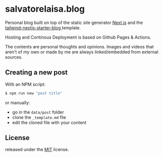 # salvatorelaisa.blog

Personal blog built on top of the static site generator [Next.js](https://nextjs.org/) and the [
tailwind-nextjs-starter-blog
](https://github.com/timlrx/tailwind-nextjs-starter-blog) template.

Hosting and Continous Deployment is based on Github Pages & Actions.

The contents are personal thoughts and opinions. Images and videos that aren't of my own or made by me are always linked/embedded from external sources.

## Creating a new post

With an NPM script:

```bash
$ npm run new "post title"
```

or manually:

- go in the `data/post` folder
- clone the `_template.md` file
- edit the cloned file with your content

## License

released under the [MIT](LICENSE) license.
